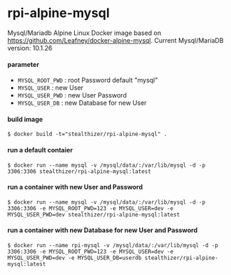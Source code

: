# rpi-alpine-mysql

Mysql/Mariadb Alpine Linux Docker image based on  https://github.com/Leafney/docker-alpine-mysql.
Current Mysql/MariaDB version: 10.1.26

#### parameter

* `MYSQL_ROOT_PWD` : root Password   default "mysql"
* `MYSQL_USER`     : new User
* `MYSQL_USER_PWD` : new User Password
* `MYSQL_USER_DB`  : new Database for new User

#### build image

```
$ docker build -t="stealthizer/rpi-alpine-mysql" .
```

#### run a default contaier

```
$ docker run --name mysql -v /mysql/data/:/var/lib/mysql -d -p 3306:3306 stealthizer/rpi-alpine-mysql:latest
```

#### run a container with new User and Password

```
$ docker run --name mysql -v /mysql/data/:/var/lib/mysql -d -p 3306:3306 -e MYSQL_ROOT_PWD=123 -e MYSQL_USER=dev -e MYSQL_USER_PWD=dev stealthizer/rpi-alpine-mysql:latest
```

#### run a container with new Database for new User and Password

```
$ docker run --name rpi-mysql -v /mysql/data/:/var/lib/mysql -d -p 3306:3306 -e MYSQL_ROOT_PWD=123 -e MYSQL_USER=dev -e MYSQL_USER_PWD=dev -e MYSQL_USER_DB=userdb stealthizer/rpi-alpine-mysql:latest
```
